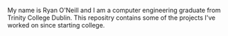 My name is Ryan O'Neill and I am a computer engineering graduate from Trinity College Dublin. 
This repositry contains some of the projects I've worked on since starting college.


